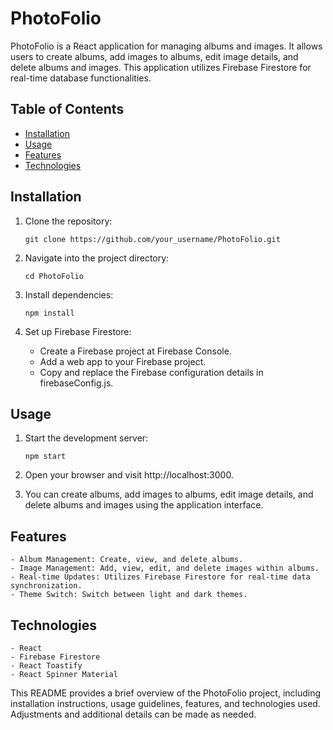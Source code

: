 # PhotoFolio

PhotoFolio is a React application for managing albums and images. It allows users to create albums, add images to albums, edit image details, and delete albums and images. This application utilizes Firebase Firestore for real-time database functionalities.

## Table of Contents
- [Installation](#installation)
- [Usage](#usage)
- [Features](#features)
- [Technologies](#technologies)

## Installation

1. Clone the repository:
    ```
    git clone https://github.com/your_username/PhotoFolio.git
    ```

2. Navigate into the project directory:
    ```
    cd PhotoFolio
    ```

3. Install dependencies:
    ```
    npm install
    ```

4. Set up Firebase Firestore:
    - Create a Firebase project at Firebase Console.
    - Add a web app to your Firebase project.
    - Copy and replace the Firebase configuration details in firebaseConfig.js.

## Usage

1. Start the development server:
    ```
    npm start
    ```

2. Open your browser and visit http://localhost:3000.

3. You can create albums, add images to albums, edit image details, and delete albums and images using the application interface.

## Features

    - Album Management: Create, view, and delete albums.
    - Image Management: Add, view, edit, and delete images within albums.
    - Real-time Updates: Utilizes Firebase Firestore for real-time data synchronization.
    - Theme Switch: Switch between light and dark themes.

## Technologies
    - React
    - Firebase Firestore
    - React Toastify
    - React Spinner Material


This README provides a brief overview of the PhotoFolio project, including installation instructions, usage guidelines, features, and technologies used. Adjustments and additional details can be made as needed.
